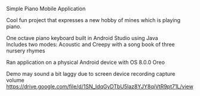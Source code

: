 Simple Piano Mobile Application 

Cool fun project that expresses a new hobby of mines which is playing piano.  

One octave piano keyboard built in Android Studio using Java  
Includes two modes: Acoustic and Creepy with a song book of three nursery rhymes  

Ran application on a physical Android device with OS 8.0.0 Oreo  

Demo may sound a bit laggy due to screen device recording capture volume
https://drive.google.com/file/d/1SN_IdqGyDTbU5laz8YJY8qiVtR9pt71L/view
